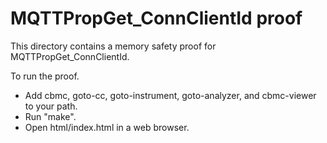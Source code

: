 MQTTPropGet_ConnClientId proof
==============

This directory contains a memory safety proof for MQTTPropGet_ConnClientId.

To run the proof.
* Add cbmc, goto-cc, goto-instrument, goto-analyzer, and cbmc-viewer
  to your path.
* Run "make".
* Open html/index.html in a web browser.
